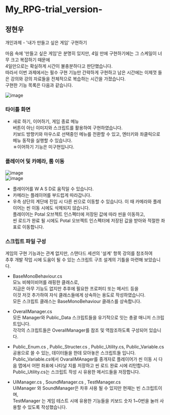 # My_RPG-trial_version-
## 정현우
 개인과제 - '내가 만들고 싶은 게임' 구현하기


마음 속에 '만들고 싶은 게임'은 분명히 있지만, 4일 만에 구현하기에는 그 스케일이 너무 크고 복잡하기 때문에  
4일만으로는 확실하게 시간이 불충분하다고 판단했습니다.  
따라서 이번 과제에서는 필수 구현 기능만 간략하게 구현하고 남은 시간에는 이제껏 들은 강의와 강의 자료들을 전체적으로 복습하는 시간을 가졌습니다.  
구현한 기능 목록은 다음과 같습니다.  

![image](https://github.com/jhwoo944/My_RPG-trial_version-/assets/128718414/a5c398a2-b6c0-4f67-aa61-3acaeaf6effb)  

### 타이틀 화면
 - 새로 하기, 이어하기, 게임 종료 메뉴  
버튼이 아닌 이미지와 스크립트를 활용하여 구현하였습니다.  
키보드 방향키와 마우스로 선택중인 메뉴를 전환할 수 있고, 엔터키와 좌클릭으로 메뉴 동작을 실행할 수 있습니다.  
＊이어하기 기능은 미구현입니다.  

### 플레이어 및 카메라, 룸 이동
![image](https://github.com/jhwoo944/My_RPG-trial_version-/assets/128718414/1f9f3b45-20e7-417d-8d02-fb194f53d8d2)  
![image](https://github.com/jhwoo944/My_RPG-trial_version-/assets/128718414/1cd52469-077a-4843-9abd-34f56d17f038)

- 플레이어를 W A S D로 움직일 수 있습니다.
- 카메라는 플레이어를 부드럽게 따라갑니다.
- 우측 상단의 계단에 진입 시 다른 씬으로 이동할 수 있습니다.
이 때 카메라와 플레이어는 씬 이동 시에도 삭제되지 않습니다.  
플레이어는 Potal 오브젝트 인스펙터에 저장된 값에 따라 씬을 이동하고,  
씬 로드가 완료 될 시에도 Potal 오브젝트 인스펙터에 저장된 값을 받아와 적절한 좌표로 이동합니다.

### 스크립트 파일 구성
게임의 구현 기능과는 관계 없지만, 스탠다드 세션의 '설계' 항목 강의를 참조하여  
추후 개발 작업 시에 도움이 될 수 있는 스크립트 구조 설계의 기틀을 마련해 보았습니다.  



 - BaseMonoBehaviour.cs  
모노 비헤이비어를 래핑한 클래스로,  
지금은 아무 기능도 없지만 추후에 필요한 프로퍼티 또는 메서드 등을  
이것 저것 추가하여 자식 클래스들에게 상속하는 용도로 작성하였습니다.  
모든 스크립트 클래스는 BaseMonoBehaviour 클래스를 상속합니다.  

 - OverallManager.cs  
모든 Manager와 Public_Data 스크립트들을 유기적으로 잇는 총괄 매니저 스크립트입니다.  
각각의 스크립트들은 OverallManager를 참조 및 역참조하도록 구성되어 있습니다.  

 - Public_Enum.cs , Public_Structer.cs , Public_Utility.cs, Public_Variable.cs  
공용으로 쓸 수 있는, 데이터들을 한데 모아놓은 스크립트들 입니다.  
Public_Variable.cs에서 OvarallMAnager를 중개자로 플레이어가 씬 이동 시 다음 맵에서 어떤 좌표에 나타날 지를 저장하고 씬 로드 완료 시에 리턴합니다.  
Public_Utility.cs는 스크립트 작성 시 유용한 메서드들을 저장합니다.  

 - UiManager.cs , SoundManager.cs , TestManager.cs  
UiManager 와 SoundManager은 차후 사용 될 수 있지만 현재는 빈 스크립트이며,  
TestManager 는 게임 테스트 시에 유용한 기능들을 키보드 숫자 1~0번을 눌러 사용할 수 있도록 작성했습니다.

